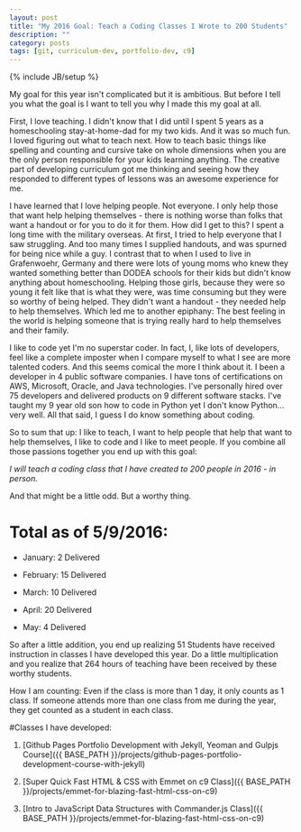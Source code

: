 ```yaml
---
layout: post
title: "My 2016 Goal: Teach a Coding Classes I Wrote to 200 Students"
description: ""
category: posts
tags: [git, curriculum-dev, portfolio-dev, c9]
---
```

{% include JB/setup %}

My goal for this year isn't complicated but it is ambitious. But before I tell you what the goal is I want to tell you why I made this my goal at all.

First, I love teaching. I didn't know that I did until I spent 5 years as a homeschooling stay-at-home-dad for my two kids. And it was so much fun. I loved figuring out what to teach next. How to teach basic things like spelling and counting and cursive take on whole dimensions when you are the only person responsible for your kids learning anything. The creative part of developing curriculum got me thinking and seeing how they responded to different types of lessons was an awesome experience for me. 

I have learned that I love helping people. Not everyone. I only help those that want help helping themselves - there is nothing worse than folks that want a handout or for you to do it for them. How did I get to this? I spent a long time with the military overseas. At first, I tried to help everyone that I saw struggling. And too many times I supplied handouts, and was spurned for being nice while a guy. I contrast that to when I used to live in Grafenwoehr, Germany and there were lots of young moms who knew they wanted something better than DODEA schools for their kids but didn't know anything about homeschooling. Helping those girls, because they were so young it felt like that is what they were, was time consuming but they were so worthy of being helped. They didn't want a handout - they needed help to help themselves. Which led me to another epiphany: The best feeling in the world is helping someone that is trying really hard to help themselves and their family. 

I like to code yet I'm no superstar coder. In fact, I, like lots of developers, feel like a complete imposter when I compare myself to what I see are more talented coders. And this seems comical the more I think about it. I been a developer in 4 public software companies. I have tons of certifications on AWS, Microsoft, Oracle, and Java technologies. I've personally hired over 75 developers and delivered products on 9 different software stacks. I've taught my 9 year old son how to code in Python yet I don't know Python... very well. All that said, I guess I do know something about coding. 

So to sum that up: I like to teach, I want to help people that help that want to help themselves, I like to code and I like to meet people. If you combine all those passions together you end up with this goal:

*I will teach a coding class that I have created to 200 people in 2016 - in person.* 

And that might be a little odd. But a worthy thing. 

# Total as of 5/9/2016:

* January: 2 Delivered

* February: 15 Delivered

* March: 10 Delivered

* April: 20 Delivered

* May: 4 Delivered

So after a little addition, you end up realizing 51 Students have received instruction in classes I have developed this year. Do a little multiplication and you realize that 264 hours of teaching have been received by these worthy students. 

How I am counting: Even if the class is more than 1 day, it only counts as 1 class. If someone attends more than one class from me during the year, they get counted as a student in each class.

#Classes I have developed:

1. [Github Pages Portfolio Development with Jekyll, Yeoman and Gulpjs Course]({{ BASE_PATH }}/projects/github-pages-portfolio-development-course-with-jekyll)

2. [Super Quick Fast HTML & CSS with Emmet on c9 Class]({{ BASE_PATH }}/projects/emmet-for-blazing-fast-html-css-on-c9)

3. [Intro to JavaScript Data Structures with Commander.js Class]({{ BASE_PATH }}/projects/emmet-for-blazing-fast-html-css-on-c9)